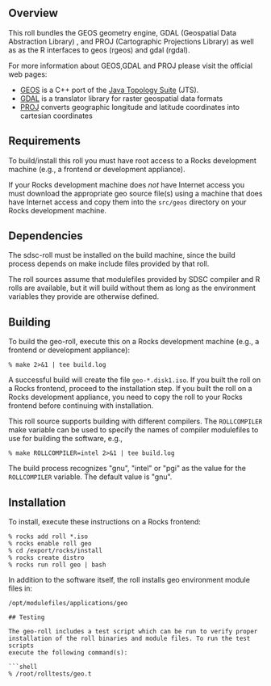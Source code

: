 ## Overview

This roll bundles the GEOS geometry engine, GDAL (Geospatial Data Abstraction Library) , and PROJ (Cartographic Projections Library) as well as as the R interfaces to geos (rgeos) and gdal (rgdal).

For more information about GEOS,GDAL and PROJ please visit the official web pages:

- <a href="http://trac.osgeo.org/geos/" target="_blank">GEOS</a> is a  C++ port
of the <a href="http://tsusiatsoftware.net/jts/main.html" target="_blank">Java
Topology Suite</a> (JTS).
- <a href="http://www.gdal.org/" target="_blank">GDAL</a> is a translator library
for raster geospatial data formats
- <a href="http://trac.osgeo.org/proj/" target="_blank">PROJ</a> converts geographic longitude and latitude coordinates into cartesian coordinates

## Requirements

To build/install this roll you must have root access to a Rocks development
machine (e.g., a frontend or development appliance).

If your Rocks development machine does *not* have Internet access you must
download the appropriate geo source file(s) using a machine that does
have Internet access and copy them into the `src/geos` directory on your
Rocks development machine.


## Dependencies

The sdsc-roll must be installed on the build machine, since the build process
depends on make include files provided by that roll.

The roll sources assume that modulefiles provided by SDSC compiler and R
rolls are available, but it will build without them as long as the environment
variables they provide are otherwise defined.


## Building

To build the geo-roll, execute this on a Rocks development
machine (e.g., a frontend or development appliance):

```shell
% make 2>&1 | tee build.log
```

A successful build will create the file `geo-*.disk1.iso`.  If you built the
roll on a Rocks frontend, proceed to the installation step. If you built the
roll on a Rocks development appliance, you need to copy the roll to your Rocks
frontend before continuing with installation.

This roll source supports building with different compilers.
The `ROLLCOMPILER` make variable can be used to
specify the names of compiler modulefiles to use for building the
software, e.g.,

```shell
% make ROLLCOMPILER=intel 2>&1 | tee build.log
```

The build process recognizes "gnu", "intel" or "pgi" as the value for the
`ROLLCOMPILER` variable.  The default value is "gnu".


## Installation

To install, execute these instructions on a Rocks frontend:

```shell
% rocks add roll *.iso
% rocks enable roll geo
% cd /export/rocks/install
% rocks create distro
% rocks run roll geo | bash
```

In addition to the software itself, the roll installs geo environment
module files in:

```shell
/opt/modulefiles/applications/geo

## Testing

The geo-roll includes a test script which can be run to verify proper
installation of the roll binaries and module files. To run the test scripts
execute the following command(s):

```shell
% /root/rolltests/geo.t 
```

